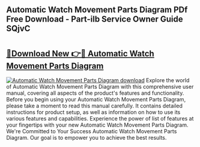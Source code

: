 ## Automatic Watch Movement Parts Diagram PDf Free Download - Part-ilb Service Owner Guide SQjvC

# <h2><a href="http://dfsazsw.blite.top/?on=Automatic+Watch+Movement+Parts+Diagram">🔗Download New 👉🔴 Automatic Watch Movement Parts Diagram</a></h2>

[![Automatic Watch Movement Parts Diagram download](https://i.imgur.com/lujVjoI.png)](http://dfsazsw.blite.top/?on=Automatic+Watch+Movement+Parts+Diagram)
Explore the world of Automatic Watch Movement Parts Diagram with this comprehensive user manual, covering all aspects of the product's features and functionality. Before you begin using your Automatic Watch Movement Parts Diagram, please take a moment to read this manual carefully. It contains detailed instructions for product setup, as well as information on how to use its various features and capabilities. Experience the power of list of features at your fingertips with your new Automatic Watch Movement Parts Diagram. We're Committed to Your Success Automatic Watch Movement Parts Diagram. Our goal is to empower you to achieve the best results.

